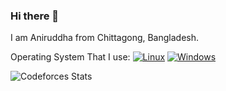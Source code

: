 ### Hi there 👋
I am Aniruddha from Chittagong, Bangladesh.

Operating System That I use: 
[![Linux](https://svgshare.com/i/Zhy.svg)](https://svgshare.com/i/Zhy.svg)
[![Windows](https://svgshare.com/i/ZhY.svg)](https://svgshare.com/i/ZhY.svg)

![Codeforces Stats](https://codeforces-readme-stats.vercel.app/api/card?username=SarkarAniruddha)



